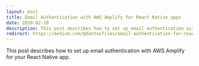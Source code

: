 ```yaml
---
layout: post
title: Email Authentication with AWS Amplify for React Native apps
date: 2020-02-10
description: This post describes how to set up email authentication with AWS Amplify for your React Native app.
redirect: https://medium.com/@dantasfiles/email-authentication-for-react-native-apps-with-aws-amplify-4c1590e9d63d
---
```


This post describes how to set up email authentication with AWS Amplify for your React Native app.

